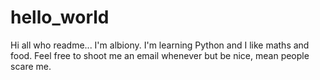 # hello_world

Hi all who readme... I'm albiony. I'm learning Python and I like maths and food. Feel free to shoot me an email whenever but be nice, mean people scare me.
